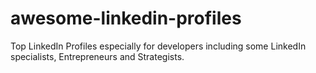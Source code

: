 # awesome-linkedin-profiles
Top LinkedIn Profiles especially for developers including some LinkedIn specialists, Entrepreneurs and Strategists.
